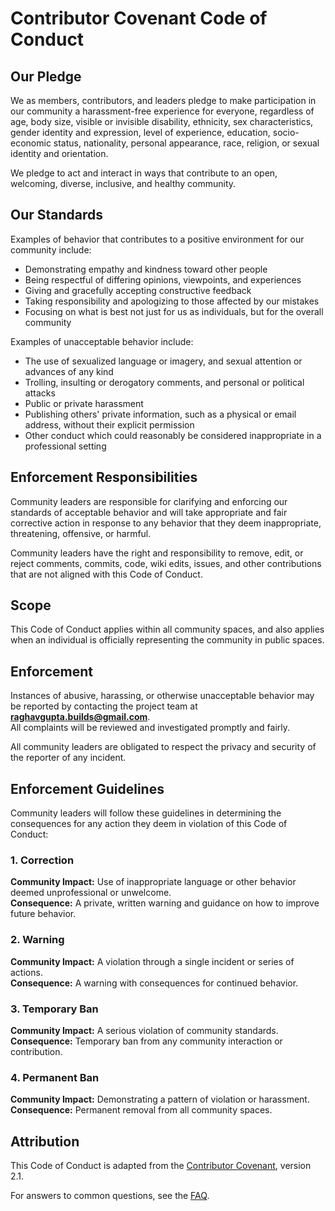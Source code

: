 # Contributor Covenant Code of Conduct

## Our Pledge
We as members, contributors, and leaders pledge to make participation in our community a harassment-free experience for everyone, regardless of age, body size, visible or invisible disability, ethnicity, sex characteristics, gender identity and expression, level of experience, education, socio-economic status, nationality, personal appearance, race, religion, or sexual identity and orientation.

We pledge to act and interact in ways that contribute to an open, welcoming, diverse, inclusive, and healthy community.

## Our Standards
Examples of behavior that contributes to a positive environment for our community include:
- Demonstrating empathy and kindness toward other people  
- Being respectful of differing opinions, viewpoints, and experiences  
- Giving and gracefully accepting constructive feedback  
- Taking responsibility and apologizing to those affected by our mistakes  
- Focusing on what is best not just for us as individuals, but for the overall community  

Examples of unacceptable behavior include:
- The use of sexualized language or imagery, and sexual attention or advances of any kind  
- Trolling, insulting or derogatory comments, and personal or political attacks  
- Public or private harassment  
- Publishing others' private information, such as a physical or email address, without their explicit permission  
- Other conduct which could reasonably be considered inappropriate in a professional setting  

## Enforcement Responsibilities
Community leaders are responsible for clarifying and enforcing our standards of acceptable behavior and will take appropriate and fair corrective action in response to any behavior that they deem inappropriate, threatening, offensive, or harmful.

Community leaders have the right and responsibility to remove, edit, or reject comments, commits, code, wiki edits, issues, and other contributions that are not aligned with this Code of Conduct.

## Scope
This Code of Conduct applies within all community spaces, and also applies when an individual is officially representing the community in public spaces.

## Enforcement
Instances of abusive, harassing, or otherwise unacceptable behavior may be reported by contacting the project team at **raghavgupta.builds@gmail.com**.  
All complaints will be reviewed and investigated promptly and fairly.

All community leaders are obligated to respect the privacy and security of the reporter of any incident.

## Enforcement Guidelines
Community leaders will follow these guidelines in determining the consequences for any action they deem in violation of this Code of Conduct:

### 1. Correction
**Community Impact:** Use of inappropriate language or other behavior deemed unprofessional or unwelcome.  
**Consequence:** A private, written warning and guidance on how to improve future behavior.

### 2. Warning
**Community Impact:** A violation through a single incident or series of actions.  
**Consequence:** A warning with consequences for continued behavior.

### 3. Temporary Ban
**Community Impact:** A serious violation of community standards.  
**Consequence:** Temporary ban from any community interaction or contribution.

### 4. Permanent Ban
**Community Impact:** Demonstrating a pattern of violation or harassment.  
**Consequence:** Permanent removal from all community spaces.

## Attribution
This Code of Conduct is adapted from the [Contributor Covenant](https://www.contributor-covenant.org/version/2/1/code_of_conduct.html), version 2.1.

For answers to common questions, see the [FAQ](https://www.contributor-covenant.org/faq).
